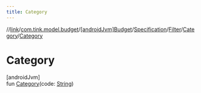 ```yaml
---
title: Category
---
```

//[link](../../../../../../index.html)/[com.tink.model.budget](../../../../index.html)/[[androidJvm]Budget](../../../index.html)/[Specification](../../index.html)/[Filter](../index.html)/[Category](index.html)/[Category](-category.html)



# Category



[androidJvm]\
fun [Category](-category.html)(code: [String](https://kotlinlang.org/api/latest/jvm/stdlib/kotlin/-string/index.html))




